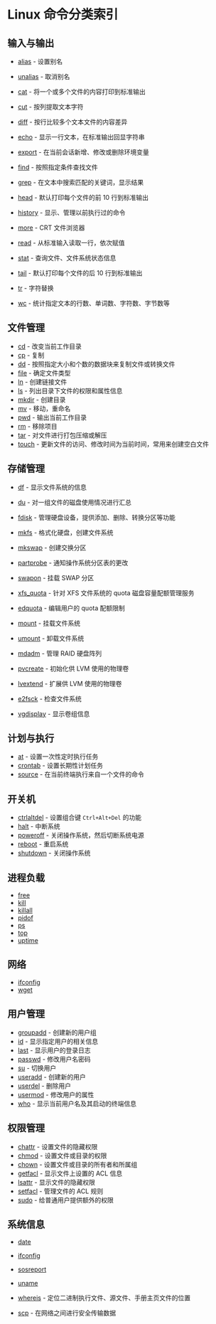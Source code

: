 # Linux 命令分类索引

## 输入与输出

- [alias](alias.md) - 设置别名
- [unalias](unalias.md) - 取消别名

- [cat](cat.md) - 将一个或多个文件的内容打印到标准输出
- [cut](cut.md) - 按列提取文本字符
- [diff](diff.md) - 按行比较多个文本文件的内容差异
- [echo](echo.md) - 显示一行文本，在标准输出回显字符串
- [export](export.md) - 在当前会话新增、修改或删除环境变量
- [find](find.md) - 按照指定条件查找文件
- [grep](grep.md) - 在文本中搜索匹配的关键词，显示结果
- [head](head.md) - 默认打印每个文件的前 10 行到标准输出
- [history](history.md) - 显示、管理以前执行过的命令
- [more](more.md) - CRT 文件浏览器
- [read](read.md) - 从标准输入读取一行，依次赋值
- [stat](stat.md) - 查询文件、文件系统状态信息
- [tail](tail.md) - 默认打印每个文件的后 10 行到标准输出
- [tr](tr.md) - 字符替换
- [wc](wc.md) - 统计指定文本的行数、单词数、字符数、字节数等

## 文件管理

- [cd](cd.md) - 改变当前工作目录
- [cp](cp.md) - 复制
- [dd](dd.md) - 按照指定大小和个数的数据块来复制文件或转换文件
- [file](file.md) - 确定文件类型
- [ln](ln.md) - 创建链接文件
- [ls](ls.md) - 列出目录下文件的权限和属性信息
- [mkdir](mkdir.md) - 创建目录
- [mv](mv.md) - 移动，重命名
- [pwd](pwd.md) - 输出当前工作目录
- [rm](rm.md) - 移除项目
- [tar](tar.md) - 对文件进行打包压缩或解压
- [touch](touch.md) - 更新文件的访问、修改时间为当前时间，常用来创建空白文件

## 存储管理

- [df](df.md) - 显示文件系统的信息
- [du](du.md) - 对一组文件的磁盘使用情况进行汇总
- [fdisk](fdisk.md) - 管理硬盘设备，提供添加、删除、转换分区等功能
- [mkfs](mkfs.md) - 格式化硬盘，创建文件系统
- [mkswap](mkswap.md) - 创建交换分区
- [partprobe](partprobe.md) - 通知操作系统分区表的更改
- [swapon](swapon.md) - 挂载 SWAP 分区
- [xfs_quota](xfs_quota.md) - 针对 XFS 文件系统的 quota 磁盘容量配额管理服务
- [edquota](edquota.md) - 编辑用户的 quota 配额限制

- [mount](mount.md) - 挂载文件系统
- [umount](umount.md) - 卸载文件系统

- [mdadm](mdadm.md) - 管理 RAID 硬盘阵列
- [pvcreate](pvcreate.md) - 初始化供 LVM 使用的物理卷
- [lvextend](lvextend.md) - 扩展供 LVM 使用的物理卷
- [e2fsck](e2fsck.md) - 检查文件系统
- [vgdisplay](vgdisplay.md) - 显示卷组信息

## 计划与执行

- [at](at.md) - 设置一次性定时执行任务
- [crontab](crontab.md) - 设置长期性计划任务
- [source](source.md) - 在当前终端执行来自一个文件的命令

## 开关机

- [ctrlaltdel](ctrlaltdel.md) - 设置组合键 `Ctrl+Alt+Del` 的功能
- [halt](halt.md) - 中断系统
- [poweroff](poweroff.md) - 关闭操作系统，然后切断系统电源
- [reboot](reboot.md) - 重启系统
- [shutdown](shutdown.md) - 关闭操作系统

## 进程负载

- [free](free.md)
- [kill](kill.md)
- [killall](killall.md)
- [pidof](pidof.md)
- [ps](ps.md)
- [top](top.md)
- [uptime](uptime.md)

## 网络

- [ifconfig](ifconfig.md)
- [wget](wget.md)

## 用户管理

- [groupadd](groupadd.md) - 创建新的用户组
- [id](id.md) - 显示指定用户的相关信息
- [last](last.md) - 显示用户的登录日志
- [passwd](passwd.md) - 修改用户名密码
- [su](su.md) - 切换用户
- [useradd](useradd.md) - 创建新的用户
- [userdel](userdel.md) - 删除用户
- [usermod](usermod.md) - 修改用户的属性
- [who](who.md) - 显示当前用户名及其启动的终端信息

## 权限管理

- [chattr](chattr.md) - 设置文件的隐藏权限
- [chmod](chmod.md) - 设置文件或目录的权限
- [chown](chown.md) - 设置文件或目录的所有者和所属组
- [getfacl](getfacl.md) - 显示文件上设置的 ACL 信息
- [lsattr](lsattr.md) - 显示文件的隐藏权限
- [setfacl](setfacl.md) - 管理文件的 ACL 规则
- [sudo](sudo.md) - 给普通用户提供额外的权限

## 系统信息

- [date](date.md)
- [ifconfig](ifconfig.md)
- [sosreport](sosreport.md)
- [uname](uname.md)
- [whereis](whereis.md) - 定位二进制执行文件、源文件、手册主页文件的位置

- [scp](scp.md) - 在网络之间进行安全传输数据
